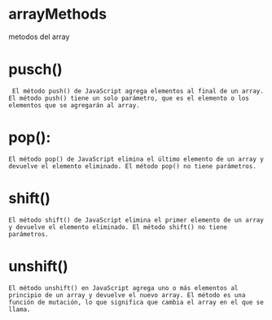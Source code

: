 # arrayMethods
metodos del array

# pusch()
``` El método push() de JavaScript agrega elementos al final de un array. El método push() tiene un solo parámetro, que es el elemento o los elementos que se agregarán al array.```

# pop():
`El método pop() de JavaScript elimina el último elemento de un array y devuelve el elemento eliminado. El método pop() no tiene parámetros.`

# shift()
`El método shift() de JavaScript elimina el primer elemento de un array y devuelve el elemento eliminado. El método shift() no tiene parámetros.`

# unshift()
`El método unshift() en JavaScript agrega uno o más elementos al principio de un array y devuelve el nuevo array. El método es una función de mutación, lo que significa que cambia el array en el que se llama.`